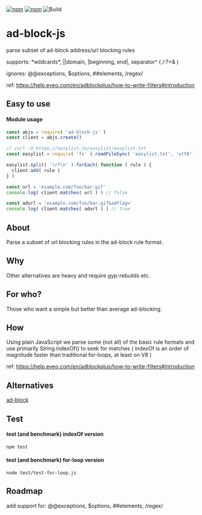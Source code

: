 [![npm](https://img.shields.io/npm/v/ad-block-js.svg?maxAge=3600&style=flat-square)](https://www.npmjs.com/package/ad-block-js)
[![npm](https://img.shields.io/npm/l/ad-block-js.svg?maxAge=3600&style=flat-square)](https://github.com/talmobi/ad-block-js/blob/master/LICENSE)
![Build](https://github.com/talmobi/ad-block-js/workflows/Build/badge.svg)

#  ad-block-js
parse subset of ad-block address/url blocking rules

supports: \*wildcards\*, ||domain, |beginning, end|, separator^ ( /:?=& )

ignores: @@exceptions, $options, ##elements, /regex/

ref: https://help.eyeo.com/en/adblockplus/how-to-write-filters#introduction

## Easy to use

#### Module usage
```javascript
const abjs = require( 'ad-block-js' )
const client = abjs.create()

// curl -O https://easylist.to/easylist/easylist.txt
const easylist = require( 'fs' ).readFileSync( 'easylist.txt', 'utf8' )

easylist.split( '\r?\n' ).forEach( function ( rule ) {
  client.add( rule )
} )

const url = 'example.com/foo/bar.gif'
console.log( client.matches( url ) ) // false

const adurl = 'example.com/foo/bar.gif&adflag='
console.log( client.matches( adurl ) ) // true
```

## About
Parse a subset of url blocking rules in the ad-block rule format.

## Why
Other alternatives are heavy and require gyp-rebuilds etc.

## For who?
Those who want a simple but better than average ad-blocking.

## How
Using plain JavaScript we parse some (not all) of the basic rule formats
and use primarily String.indexOf() to seek for matches ( indexOf
is an order of magnitude faster than traditional for-loops,
at least on V8 )

ref: https://help.eyeo.com/en/adblockplus/how-to-write-filters#introduction

## Alternatives
[ad-block](https://www.npmjs.com/package/ad-block)

## Test

#### test (and benchmark) indexOf version
```
npm test
```

#### test (and benchmark) for-loop version
```
node test/test-for-loop.js
```


## Roadmap

add support for: @@exceptions, $options, ##elements, /regex/
